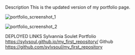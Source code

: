 Description
This is the updated version of my portfolio page.

![portfolio_screenshot_1](https://github.com/sylvsoul/my_first_repository/assets/20224205/ab6c589c-9efd-45c0-ad75-0cb7a07e20a2)


![portfolio_screenshot_2](https://github.com/sylvsoul/my_first_repository/assets/20224205/c4879373-900d-4735-96c5-e262d808bb5d)




DEPLOYED LINKS
Sylvannia Soulet Portfolio
https://sylvsoul.github.io/my_first_repository/
Github
[<enter link here>](https://github.com/sylvsoul/my_first_repository)https://github.com/sylvsoul/my_first_repository
